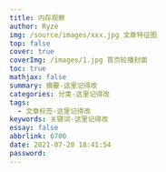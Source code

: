 ```yaml
---
title: 内存观察
author: Ryze
img: /source/images/xxx.jpg 文章特征图
top: false
cover: true
coverImg: /images/1.jpg 首页轮播封面
toc: true
mathjax: false
summary: 摘要-这里记得改
categories: 分类-这里记得改
tags:
  - 文章标签-这里记得改
keywords: 关键词-这里记得改
essay: false
abbrlink: 6700
date: 2021-07-20 18:41:54
password:
---
```

